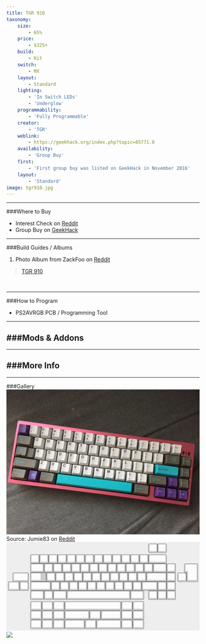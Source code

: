```yaml
---
title: TGR 910
taxonomy:
    size:
        - 65%
    price:
        - $325+
    build:
        - Kit
    switch:
        - MX
    layout:
        - Standard
    lighting:
        - 'In Switch LEDs'
        - 'Underglow'
    programmability:
        - 'Fully Programmable'
    creator:
        - 'TGR'
    weblink:
        - https://geekhack.org/index.php?topic=85771.0
    availability:
        - 'Group Buy'
    first:
        - 'First group buy was listed on GeekHack in November 2016'
    layout:
        - 'Standard'
image: tgr910.jpg
---
```


<a name="buy"></a>

---

###Where to Buy
- Interest Check on [Reddit](https://www.reddit.com/r/MechanicalKeyboards/comments/5cezjj/interest_check_the_tgr_910_65_full_aluminium/)
- Group Buy on [GeekHack](https://geekhack.org/index.php?topic=85771.0)

<a name="albums"></a>

---

###Build Guides / Albums
1. Photo Album from ZackFoo on [Reddit](https://www.reddit.com/r/MechanicalKeyboards/comments/6lzhsx/tgr_910_booiiiii/)
<blockquote class="imgur-embed-pub" lang="en" data-id="a/CO2DR"><a href="//imgur.com/CO2DR">TGR 910</a></blockquote><script async src="//s.imgur.com/min/embed.js" charset="utf-8"></script><br>

<a name="program"></a>

---

###How to Program
- PS2AVRGB PCB / Programming Tool

<a name="mods"></a>

---

###Mods &amp; Addons
- 


<a name="misc"></a>

---

###More Info
- 

<a name="gallery"></a>

---

###Gallery  
![](tgr910-red.jpg)
Source: Jumie83 on [Reddit](https://www.reddit.com/r/MechanicalKeyboards/comments/6u7jj2/meet_the_tgr910/)
![](tgr910-layout.jpg)
![](tgr910-3dmodel.jpg)